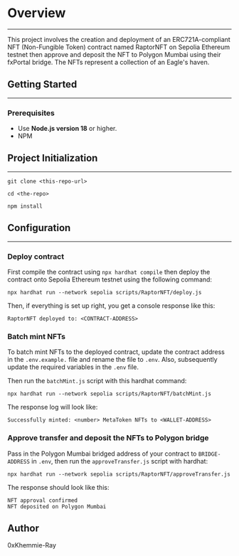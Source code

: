 # Overview

---
This project involves the creation and deployment of an ERC721A-compliant NFT (Non-Fungible Token)
contract named RaptorNFT on Sepolia Ethereum testnet then approve and deposit the NFT to Polygon
Mumbai using their fxPortal bridge. The NFTs represent a collection of an Eagle's haven.

## Getting Started

---
### Prerequisites

- Use **Node.js version 18** or higher.
- NPM


## Project Initialization

---
```shell
git clone <this-repo-url>
```
```shell
cd <the-repo>
```
```shell
npm install
```

## Configuration

---
### Deploy contract
First compile the contract using `npx hardhat compile` then deploy the contract onto
Sepolia Ethereum testnet using the following command:
```shell
npx hardhat run --network sepolia scripts/RaptorNFT/deploy.js
```

Then, if everything is set up right, you get a console response like this:
```
RaptorNFT deployed to: <CONTRACT-ADDRESS>
```
### Batch mint NFTs
To batch mint NFTs to the deployed contract, update the contract address in the
`.env.example.` file and rename the file to `.env`. Also, subsequently update
the required variables in the `.env` file.  

Then run the `batchMint.js` script with this hardhat command:
```shell
npx hardhat run --network sepolia scripts/RaptorNFT/batchMint.js
```
The response log will look like:
```
Successfully minted: <number> MetaToken NFTs to <WALLET-ADDRESS>
```
### Approve transfer and deposit the NFTs to Polygon bridge
Pass in the Polygon Mumbai bridged address of your contract to `BRIDGE-ADDRESS` in
`.env`, then run the `approveTransfer.js` script with hardhat:
```shell
npx hardhat run --network sepolia scripts/RaptorNFT/approveTransfer.js
```
The response should look like this:
```
NFT approval confirmed
NFT deposited on Polygon Mumbai
```


## Author

0xKhemmie-Ray